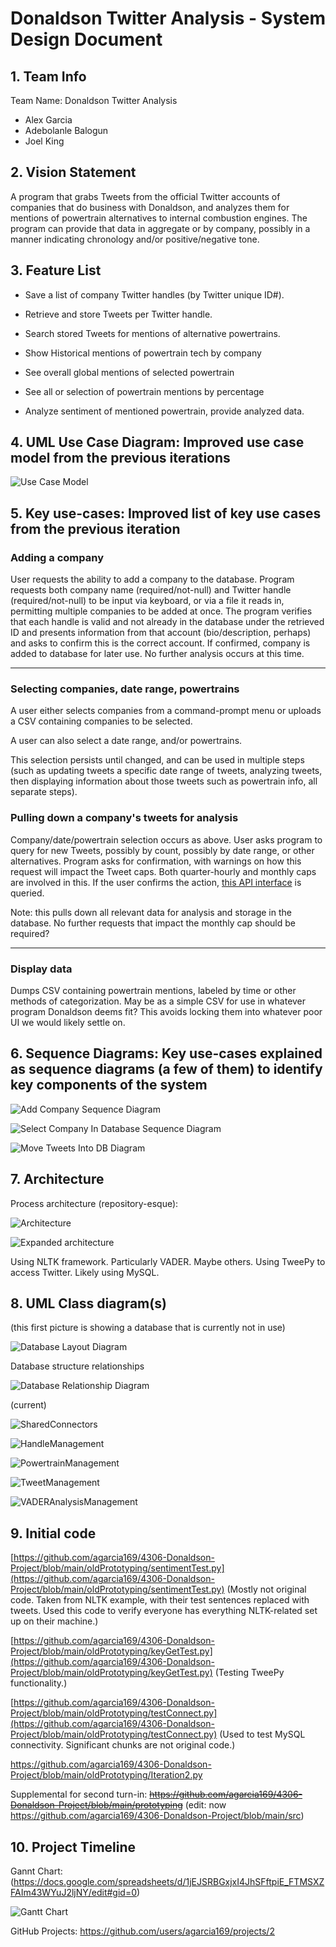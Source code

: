 # Donaldson Twitter Analysis - System Design Document

## 1. Team Info

Team Name: Donaldson Twitter Analysis

- Alex Garcia
- Adebolanle Balogun
- Joel King

## 2. Vision Statement

A program that grabs Tweets from the official Twitter accounts of companies that do business with Donaldson, and analyzes them for mentions of powertrain alternatives to internal combustion engines. The program can provide that data in aggregate or by company, possibly in a manner indicating chronology and/or positive/negative tone.

## 3. Feature List

- Save a list of company Twitter handles (by Twitter unique ID#).

- Retrieve and store Tweets per Twitter handle.

- Search stored Tweets for mentions of alternative powertrains.

- Show Historical mentions of powertrain tech by company

- See overall global mentions of selected powertrain

- See all or selection of powertrain mentions by percentage

- Analyze sentiment of mentioned powertrain, provide analyzed data.

## 4. UML Use Case Diagram: Improved use case model from the previous iterations

![Use Case Model](https://raw.githubusercontent.com/agarcia169/4306-Donaldson-Project/main/images/useCaseModel3.drawio.png)

## 5. Key use-cases: Improved list of key use cases from the previous iteration

### Adding a company

User requests the ability to add a company to the database. Program requests both company name (required/not-null) and Twitter handle (required/not-null) to be input via keyboard, or via a file it reads in, permitting multiple companies to be added at once. The program verifies that each handle is valid and not already in the database under the retrieved ID and presents information from that account (bio/description, perhaps) and asks to confirm this is the correct account. If confirmed, company is added to database for later use. No further analysis occurs at this time.

***

### Selecting companies, date range, powertrains

A user either selects companies from a command-prompt menu or uploads a CSV containing companies to be selected.

A user can also select a date range, and/or powertrains.

This selection persists until changed, and can be used in multiple steps (such as updating tweets a specific date range of tweets, analyzing tweets, then displaying information about those tweets such as powertrain info, all separate steps).

### Pulling down a company's tweets for analysis

Company/date/powertrain selection occurs as above. User asks program to query for new Tweets, possibly by count, possibly by date range, or other alternatives. Program asks for confirmation, with warnings on how this request will impact the Tweet caps. Both quarter-hourly and monthly caps are involved in this. If the user confirms the action, [this API interface](https://developer.twitter.com/en/docs/twitter-api/tweets/timelines/api-reference/get-users-id-tweets#tab2) is queried.

Note: this pulls down all relevant data for analysis and storage in the database. No further requests that impact the monthly cap should be required?

***

### Display data

Dumps CSV containing powertrain mentions, labeled by time or other methods of categorization. May be as a simple CSV for use in whatever program Donaldson deems fit? This avoids locking them into whatever poor UI we would likely settle on.

## 6. Sequence Diagrams: Key use-cases explained as sequence diagrams (a few of them) to identify key components of the system

![Add Company Sequence Diagram](https://raw.githubusercontent.com/agarcia169/4306-Donaldson-Project/main/images/AddCompanySequence%20v1.drawio.svg)

![Select Company In Database Sequence Diagram](https://raw.githubusercontent.com/agarcia169/4306-Donaldson-Project/main/images/Selecting%20Companies%20in%20DataBase.drawio.svg)

![Move Tweets Into DB Diagram](https://raw.githubusercontent.com/agarcia169/4306-Donaldson-Project/main/images/MovingTweetsIntoDB.drawio.svg)

## 7. Architecture

Process architecture (repository-esque):

![Architecture](https://raw.githubusercontent.com/agarcia169/4306-Donaldson-Project/main/images/iteration2/architecture-Shrunk.drawio.png)

![Expanded architecture](https://raw.githubusercontent.com/agarcia169/4306-Donaldson-Project/main/images/iteration2/architecture-Expanded.drawio.png)

Using NLTK framework. Particularly VADER. Maybe others.
Using TweePy to access Twitter.
Likely using MySQL.

## 8. UML Class diagram(s)

(this first picture is showing a database that is currently not in use)

![Database Layout Diagram](https://raw.githubusercontent.com/agarcia169/4306-Donaldson-Project/main/images/database.drawio.svg)

Database structure relationships

![Database Relationship Diagram](https://raw.githubusercontent.com/agarcia169/4306-Donaldson-Project/main/images/relationships.drawio.png)

(current)

![SharedConnectors](https://raw.githubusercontent.com/agarcia169/4306-Donaldson-Project/main/images/iteration2/classes/architecture-ConnectorsClass.drawio.png)

![HandleManagement](https://raw.githubusercontent.com/agarcia169/4306-Donaldson-Project/main/images/iteration2/classes/architecture-HandleManagement.drawio.png)

![PowertrainManagement](https://raw.githubusercontent.com/agarcia169/4306-Donaldson-Project/main/images/iteration2/classes/architecture-PowertrainManagement.drawio.png)

![TweetManagement](https://raw.githubusercontent.com/agarcia169/4306-Donaldson-Project/main/images/iteration2/classes/architecture-TweetManipClass.drawio.png)

![VADERAnalysisManagement](https://raw.githubusercontent.com/agarcia169/4306-Donaldson-Project/main/images/iteration2/classes/architecture-VADERAnalysisClass.drawio.png)

## 9. Initial code

[https://github.com/agarcia169/4306-Donaldson-Project/blob/main/oldPrototyping/sentimentTest.py](https://github.com/agarcia169/4306-Donaldson-Project/blob/main/oldPrototyping/sentimentTest.py) (Mostly not original code. Taken from NLTK example, with their test sentences replaced with tweets. Used this code to verify everyone has everything NLTK-related set up on their machine.)

[https://github.com/agarcia169/4306-Donaldson-Project/blob/main/oldPrototyping/keyGetTest.py](https://github.com/agarcia169/4306-Donaldson-Project/blob/main/oldPrototyping/keyGetTest.py) (Testing TweePy functionality.)

[https://github.com/agarcia169/4306-Donaldson-Project/blob/main/oldPrototyping/testConnect.py](https://github.com/agarcia169/4306-Donaldson-Project/blob/main/oldPrototyping/testConnect.py) (Used to test MySQL connectivity. Significant chunks are not original code.)

<https://github.com/agarcia169/4306-Donaldson-Project/blob/main/oldPrototyping/Iteration2.py>

Supplemental for second turn-in: ~~<https://github.com/agarcia169/4306-Donaldson-Project/blob/main/prototyping>~~ (edit: now <https://github.com/agarcia169/4306-Donaldson-Project/blob/main/src>)

## 10. Project Timeline

Gannt Chart:
(<https://docs.google.com/spreadsheets/d/1jEJSRBGxjxI4JhSFftpiE_FTMSXZFAIm43WYuJ2ljNY/edit#gid=0>)

![Gantt Chart](https://raw.githubusercontent.com/agarcia169/4306-Donaldson-Project/main/images/chart.png)

GitHub Projects:
<https://github.com/users/agarcia169/projects/2>
